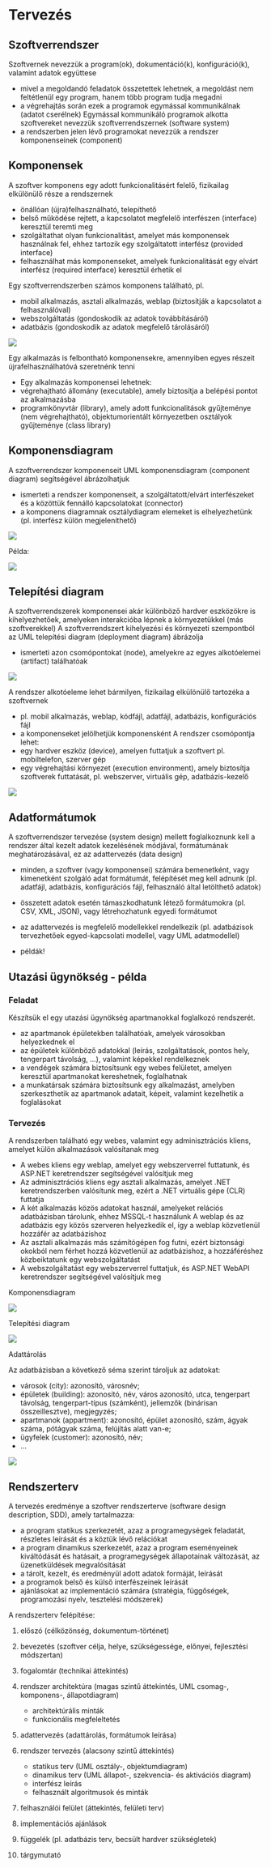 # Tervezés

## Szoftverrendszer
Szoftvernek nevezzük a program(ok), dokumentáció(k),
konfiguráció(k), valamint adatok együttese
- mivel a megoldandó feladatok összetettek lehetnek, a megoldást
nem feltétlenül egy program, hanem több program tudja megadni
- a végrehajtás során ezek a programok egymással kommunikálnak
(adatot cserélnek) 
Egymással kommunikáló programok alkotta szoftvereket nevezzük
szoftverrendszernek (software system)
- a rendszerben jelen lévő programokat nevezzük a rendszer
komponenseinek (component)

## Komponensek
A szoftver komponens egy adott funkcionalitásért felelő, fizikailag
elkülönülő része a rendszernek
- önállóan (újra)felhasználható, telepíthető
- belső működése rejtett, a kapcsolatot megfelelő interfészen
(interface) keresztül teremti meg
- szolgáltathat olyan funkcionalitást, amelyet más komponensek
használnak fel, ehhez tartozik egy szolgáltatott interfész
(provided interface)
- felhasználhat más komponenseket, amelyek funkcionalitását egy
elvárt interfész (required interface) keresztül érhetik el

Egy szoftverrendszerben számos komponens található, pl.
- mobil alkalmazás, asztali alkalmazás, weblap (biztosítják a
kapcsolatot a felhasználóval)
- webszolgáltatás (gondoskodik az adatok továbbításáról)
- adatbázis (gondoskodik az adatok megfelelő tárolásáról)

![](images/tervezes-komponensek.png)

Egy alkalmazás is felbontható komponensekre, amennyiben egyes
részeit újrafelhasználhatóvá szeretnénk tenni
- Egy alkalmazás komponensei lehetnek:
- végrehajtható állomány (executable), amely biztosítja a belépési
pontot az alkalmazásba
- programkönyvtár (library), amely adott funkcionalitások
gyűjteménye (nem végrehajtható), objektumorientált
környezetben osztályok gyűjteménye (class library)

## Komponensdiagram
A szoftverrendszer komponenseit UML komponensdiagram
(component diagram) segítségével ábrázolhatjuk
- ismerteti a rendszer komponenseit, a szolgáltatott/elvárt
interfészeket és a közöttük fennálló kapcsolatokat (connector)
- a komponens diagramnak osztálydiagram elemeket is
elhelyezhetünk (pl. interfész külön megjeleníthető)

![](images/tervezes-komponensdiagram.png)

Példa:

![](images/tervezes-komponensdiagram-pelda.png)

## Telepítési diagram
A szoftverrendszerek komponensei akár különböző hardver
eszközökre is kihelyezhetőek, amelyeken interakcióba lépnek a
környezetükkel (más szoftverekkel)
A szoftverrendszert kihelyezési és környezeti szempontból az UML
telepítési diagram (deployment diagram) ábrázolja
- ismerteti azon csomópontokat (node), amelyekre az egyes
alkotóelemei (artifact) találhatóak

![](images/tervezes-telepitesi-diagram.png)

A rendszer alkotóeleme lehet bármilyen, fizikailag elkülönülő
tartozéka a szoftvernek
- pl. mobil alkalmazás, weblap, kódfájl, adatfájl, adatbázis,
konfigurációs fájl
- a komponenseket jelölhetjük komponensként
A rendszer csomópontja lehet:
- egy hardver eszköz (device), amelyen futtatjuk a szoftvert pl.
mobiltelefon, szerver gép
- egy végrehajtási környezet (execution environment), amely
biztosítja szoftverek futtatását, pl. webszerver, virtuális gép,
adatbázis-kezelő

![](images/tervezes-telepitesi-diagram/pelda.png)

## Adatformátumok
A szoftverrendszer tervezése (system design) mellett foglalkoznunk
kell a rendszer által kezelt adatok kezelésének módjával,
formátumának meghatározásával, ez az adattervezés (data design)
- minden, a szoftver (vagy komponensei) számára bemenetként,
vagy kimenetként szolgáló adat formátumát, felépítését meg kell
adnunk (pl. adatfájl, adatbázis, konfigurációs fájl, felhasználó
által letölthető adatok)
- összetett adatok esetén támaszkodhatunk létező formátumokra
(pl. CSV, XML, JSON), vagy létrehozhatunk egyedi formátumot
- az adattervezés is megfelelő modellekkel rendelkezik (pl.
adatbázisok tervezhetőek egyed-kapcsolati modellel, vagy UML
adatmodellel)

- példák!

## Utazási ügynökség - példa

### Feladat
Készítsük el egy utazási ügynökség apartmanokkal foglalkozó
rendszerét.
- az apartmanok épületekben találhatóak, amelyek városokban
helyezkednek el
- az épületek különböző adatokkal (leírás, szolgáltatások, pontos
hely, tengerpart távolság, …), valamint képekkel rendelkeznek
- a vendégek számára biztosítsunk egy webes felületet, amelyen
keresztül apartmanokat kereshetnek, foglalhatnak
- a munkatársak számára biztosítsunk egy alkalmazást, amelyben
szerkeszthetik az apartmanok adatait, képeit, valamint kezelhetik
a foglalásokat

### Tervezés
A rendszerben található egy webes, valamint egy adminisztrációs
kliens, amelyet külön alkalmazások valósítanak meg
- A webes kliens egy weblap, amelyet egy webszerverrel futtatunk, és
ASP.NET keretrendszer segítségével valósítjuk meg
- Az adminisztrációs kliens egy asztali alkalmazás, amelyet .NET
keretrendszerben valósítunk meg, ezért a .NET virtuális gépe (CLR)
futtatja
- A két alkalmazás közös adatokat használ, amelyeket relációs
adatbázisban tárolunk, ehhez MSSQL-t használunk
A weblap és az adatbázis egy közös szerveren helyezkedik el, így a
weblap közvetlenül hozzáfér az adatbázishoz
- Az asztali alkalmazás más számítógépen fog futni, ezért biztonsági
okokból nem férhet hozzá közvetlenül az adatbázishoz, a
hozzáféréshez közbeiktatunk egy webszolgáltatást
- A webszolgáltatást egy webszerverrel futtatjuk, és ASP.NET
WebAPI keretrendszer segítségével valósítjuk meg

Komponensdiagram

![](images/tervezes-komponensek-ugynokseg.png)

Telepítési diagram

![](images/tervezes-komponensek-ugynokseg.png)

Adattárolás

Az adatbázisban a következő séma szerint tároljuk az adatokat:
- városok (city): azonosító, városnév;
- épületek (building): azonosító, név, város azonosító, utca,
tengerpart távolság, tengerpart-típus (számként), jellemzők
(binárisan összeillesztve), megjegyzés;
- apartmanok (appartment): azonosító, épület azonosító, szám,
ágyak száma, pótágyak száma, felújítás alatt van-e;
- ügyfelek (customer): azonosító, név;
- …

![](images/tervezes-adattarolas-ugynokseg.png)

## Rendszerterv

A tervezés eredménye a szoftver rendszerterve (software design
description, SDD), amely tartalmazza:
- a program statikus szerkezetét, azaz a programegységek feladatát,
részletes leírását és a köztük lévő relációkat
- a program dinamikus szerkezetét, azaz a program eseményeinek
kiváltódását és hatásait, a programegységek állapotainak
változását, az üzenetküldések megvalósítását
- a tárolt, kezelt, és eredményül adott adatok formáját, leírását
- a programok belső és külső interfészeinek leírását
- ajánlásokat az implementáció számára (stratégia, függőségek,
programozási nyelv, tesztelési módszerek)

A rendszerterv felépítése:
1. előszó (célközönség, dokumentum-történet)
2. bevezetés (szoftver célja, helye, szükségessége, előnyei, fejlesztési módszertan)
3. fogalomtár (technikai áttekintés)
4. rendszer architektúra (magas szintű áttekintés, UML csomag-, komponens-, állapotdiagram)
    - architektúrális minták
    - funkcionális megfeleltetés
5. adattervezés (adattárolás, formátumok leírása)

6. rendszer tervezés (alacsony szintű áttekintés)
    - statikus terv (UML osztály-, objektumdiagram)
    - dinamikus terv (UML állapot-, szekvencia- és aktivációs
diagram)
    - interfész leírás
    - felhasznált algoritmusok és minták
7. felhasználói felület (áttekintés, felületi terv)
8. implementációs ajánlások
9. függelék (pl. adatbázis terv, becsült hardver szükségletek)
10. tárgymutató

